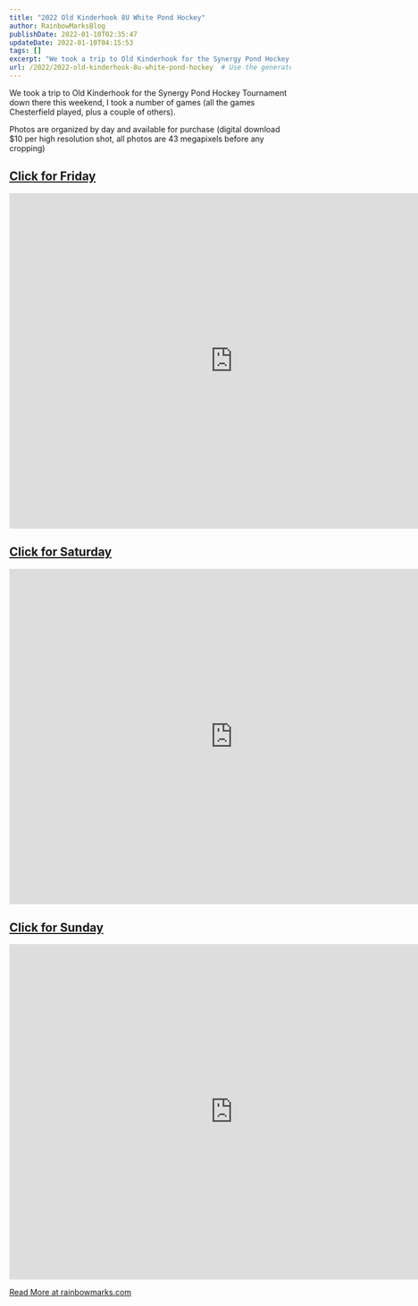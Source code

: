 ```yaml
---
title: "2022 Old Kinderhook 8U White Pond Hockey"
author: RainbowMarksBlog
publishDate: 2022-01-10T02:35:47
updateDate: 2022-01-10T04:15:53
tags: []
excerpt: "We took a trip to Old Kinderhook for the Synergy Pond Hockey Tournament down there this weekend, I took a number of games (all the games Chesterfield played, plus a couple of others).  Photos are organized by day and available for purchase (digital download $10 per high resolution shot, all photos are 43 megapixels before any cropping)  Click for Friday    Click for Saturday    Click for Sunday   "
url: /2022/2022-old-kinderhook-8u-white-pond-hockey  # Use the generated URL with year
---
```

<p>We took a trip to Old Kinderhook for the Synergy Pond Hockey Tournament down there this weekend, I took a number of games (all the games Chesterfield played, plus a couple of others).</p>  <p>Photos are organized by day and available for purchase (digital download $10 per high resolution shot, all photos are 43 megapixels before any cropping)</p>  <h2 id="click-for-friday"><a href="https://rainbowmarks.smugmug.com/2022/Hockey/Old-Kinderhook-172022">Click for Friday</a></h2>  <p><iframe frameborder="no" height="600" scrolling="no" src="https://rainbowmarks.smugmug.com/frame/slideshow?key=N9F6Qc&amp;speed=3&amp;transition=fade&amp;autoStart=1&amp;captions=0&amp;navigation=0&amp;playButton=0&amp;randomize=0&amp;transitionSpeed=2" width="800"></iframe></p>  <h2 id="click-for-saturday"><a href="https://rainbowmarks.smugmug.com/2022/Hockey/Old-Kinderhook-182022">Click for Saturday</a></h2>  <p><iframe frameborder="no" height="600" scrolling="no" src="https://rainbowmarks.smugmug.com/frame/slideshow?key=km2JZD&amp;speed=3&amp;transition=fade&amp;autoStart=1&amp;captions=0&amp;navigation=0&amp;playButton=0&amp;randomize=0&amp;transitionSpeed=2" width="800"></iframe></p>  <h2 id="click-for-sunday"><a href="https://rainbowmarks.smugmug.com/2022/Hockey/Old-Kinderhook-192022">Click for Sunday</a></h2>  <p><iframe frameborder="no" height="600" scrolling="no" src="https://rainbowmarks.smugmug.com/frame/slideshow?key=NxPpkt&amp;speed=3&amp;transition=fade&amp;autoStart=1&amp;captions=0&amp;navigation=0&amp;playButton=0&amp;randomize=0&amp;transitionSpeed=2" width="800"></iframe></p>  <a href="https://rainbowmarks.com/Events/2022/01/Old-Kinderhook-8u-White-Hockey-Tournament">Read More at rainbowmarks.com</a>
